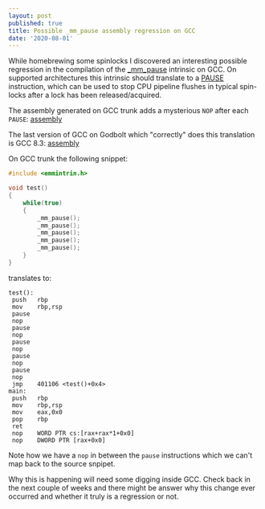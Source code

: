```yaml
---
layout: post
published: true
title: Possible _mm_pause assembly regression on GCC
date: '2020-08-01'
---
```


While homebrewing some spinlocks I discovered an interesting possible regression in the compilation of the [_mm_pause](https://software.intel.com/sites/landingpage/IntrinsicsGuide/#text=_mm_pause&expand=4141,4141) intrinsic on GCC. On supported architectures this intrinsic should translate to a [PAUSE](https://c9x.me/x86/html/file_module_x86_id_232.html) instruction, which can be used to stop CPU pipeline flushes in typical spin-locks after a lock has been released/acquired.

The assembly generated on GCC trunk adds a mysterious `NOP` after each `PAUSE`: [assembly](https://godbolt.org/z/PrWxrT)

The last version of GCC on Godbolt which "correctly" does this translation is GCC 8.3: [assembly](https://godbolt.org/z/666sGo)

On GCC trunk the following snippet:

```c++
#include <emmintrin.h>

void test()
{
    while(true)
    {
        _mm_pause();
        _mm_pause();
        _mm_pause();
        _mm_pause();
        _mm_pause();
    }
}
```

translates to:

```
test():
 push   rbp
 mov    rbp,rsp
 pause
 nop
 pause
 nop
 pause  
 nop
 pause  
 nop
 pause  
 nop
 jmp    401106 <test()+0x4>
main:
 push   rbp
 mov    rbp,rsp
 mov    eax,0x0
 pop    rbp
 ret    
 nop    WORD PTR cs:[rax+rax*1+0x0]
 nop    DWORD PTR [rax+0x0]
```

Note how we have a `nop` in between the `pause` instructions which we can't map back to the source snpipet.

Why this is happening will need some digging inside GCC. Check back in the next couple of weeks and there might be answer why this change ever occurred and whether it truly is a regression or not.
